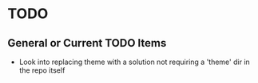 # TODO

## General or Current TODO Items

* Look into replacing theme with a solution not requiring a 'theme' dir in the repo itself
